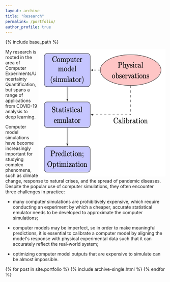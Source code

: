 ```yaml
---
layout: archive
title: "Research"
permalink: /portfolio/
author_profile: true
---
```


{% include base_path %}

<img src='/images/researchroot.png' width="400" height="400" style="float:right">

My research is rooted in the area of Computer Experiments/Uncertainty Quantification, but spans a range of applications from COVID-19 analysis to deep learning.

Computer model simulations have become increasingly important for studying complex phenomena, such as climate change, response to natural crises, and the spread of pandemic diseases. Despite the popular use of computer simulations, they often encounter three challenges in practice:

* many computer simulations are prohibitively expensive, which require conducting an experiment by which a cheaper, accurate statistical emulator needs to be developed to approximate the computer simulations;

* computer models may be imperfect, so in order to make meaningful predictions, it is essential to calibrate a computer model by aligning the model's response with physical experimental data such that it can accurately reflect the real-world system;


* optimizing computer model outputs that are expensive to simulate can be almost impossible.

{% for post in site.portfolio %}
  {% include archive-single.html %}
{% endfor %}

